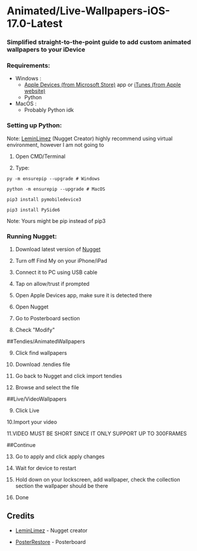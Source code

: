# Animated/Live-Wallpapers-iOS-17.0-Latest
### Simplified straight-to-the-point guide to add custom animated wallpapers to your iDevice
### Requirements:
- Windows :
   - [Apple Devices (from Microsoft Store)](https://apps.microsoft.com/detail/9np83lwlpz9k%3Fhl%3Den-US%26gl%3DUS&ved=2ahUKEwjE-svo7qyJAxWTlYkEHQpbH3oQFnoECBoQAQ&usg=AOvVaw0rZTXCFmRaHAifkEEu9tMI) app or [iTunes (from Apple website)](https://support.apple.com/en-us/106372)
   - Python
- MacOS : 
   - Probably Python idk

### Setting up Python:
Note: [LeminLimez](https://github.com/leminlimez) (Nugget Creator) highly recommend using virtual environment, however I am not going to

1. Open CMD/Terminal

2. Type:
```
py -m ensurepip --upgrade # Windows

python -m ensurepip --upgrade # MacOS

pip3 install pymobiledevice3

pip3 install PySide6
```
Note: Yours might be pip instead of pip3
### Running Nugget:

1. Download latest version of [Nugget](https://github.com/leminlimez/Nugget/releases)
   
2. Turn off Find My on your iPhone/iPad

3. Connect it to PC using USB cable

4. Tap on allow/trust if prompted

5. Open Apple Devices app, make sure it is detected there

6. Open Nugget

7. Go to Posterboard section

8. Check "Modify"

##Tendies/AnimatedWallpapers

9. Click find wallpapers

10. Download .tendies file

11. Go back to Nugget and click import tendies

12. Browse and select the file

##Live/VideoWallpapers

9. Click Live

10.Import your video 

11.VIDEO MUST BE SHORT SINCE IT ONLY SUPPORT UP TO 300FRAMES

##Continue

13. Go to apply and click apply changes

14. Wait for device to restart

15. Hold down on your lockscreen, add wallpaper, check the collection section the wallpaper should be there

16. Done

## Credits
- [LeminLimez](https://github.com/leminlimez) - Nugget creator

- [PosterRestore](https://discord.com/invite/gWtzTVhMvh) - Posterboard 




